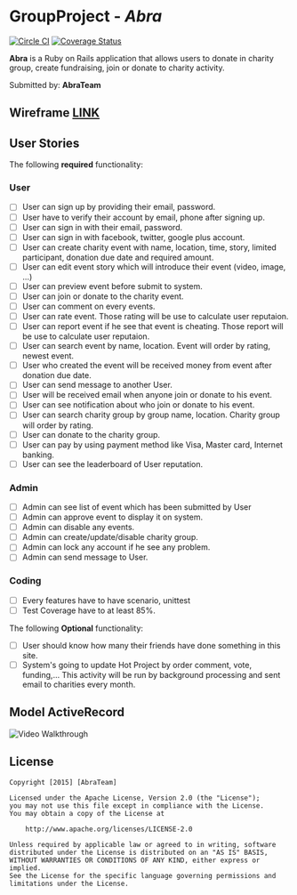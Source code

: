 # GroupProject - *Abra*

[![Circle CI](https://circleci.com/gh/AbraPokemon/KickStater/tree/master.svg?style=svg)](https://circleci.com/gh/AbraPokemon/KickStater/tree/master)
[![Coverage Status](https://coveralls.io/repos/AbraPokemon/KickStater/badge.png?branch=master&service=github)](https://coveralls.io/github/AbraPokemon/KickStater?branch=master)

**Abra** is a Ruby on Rails application that allows users to donate in charity group, create fundraising, join or donate to charity activity.

Submitted by: **AbraTeam**

## Wireframe [LINK](https://trello-attachments.s3.amazonaws.com/569074bbfe516b176a797295/5692417a37d1908b69967f8e/94f908cf5ddd556bc8b6013ccdc18e51/abra.pdf)

## User Stories

The following **required** functionality:

### User

* [ ] User can sign up by providing their email, password.
* [ ] User have to verify their account by email, phone after signing up.
* [ ] User can sign in with their email, password.
* [ ] User can sign in with facebook, twitter, google plus account.
* [ ] User can create charity event with name, location, time, story, limited participant, donation due date and required amount.
* [ ] User can edit event story which will introduce their event (video, image, ...)
* [ ] User can preview event before submit to system.
* [ ] User can join or donate to the charity event.
* [ ] User can comment on every events.
* [ ] User can rate event. Those rating will be use to calculate user reputaion.
* [ ] User can report event if he see that event is cheating. Those report will be use to calculate user reputaion.
* [ ] User can search event by name, location. Event will order by rating, newest event.
* [ ] User who created the event will be received money from event after donation due date.
* [ ] User can send message to another User.
* [ ] User will be received email when anyone join or donate to his event.
* [ ] User can see notification about who join or donate to his event.
* [ ] User can search charity group by group name, location. Charity group will order by rating.
* [ ] User can donate to the charity group.
* [ ] User can pay by using payment method like Visa, Master card, Internet banking.
* [ ] User can see the leaderboard of User reputation.

### Admin
* [ ] Admin can see list of event which has been submitted by User
* [ ] Admin can approve event to display it on system.
* [ ] Admin can disable any events.
* [ ] Admin can create/update/disable charity group.
* [ ] Admin can lock any account if he see any problem.
* [ ] Admin can send message to User.

### Coding
* [ ] Every features have to have scenario, unittest
* [ ] Test Coverage have to at least 85%.

The following **Optional** functionality:
* [ ] User should know how many their friends have done something in this site.
* [ ] System's going to update Hot Project by order comment, vote, funding,... This activity will be run by background processing and sent email to charities every month.

## Model ActiveRecord
![Video Walkthrough](http://i.imgur.com/aqvSETj.gif)

## License

    Copyright [2015] [AbraTeam]

    Licensed under the Apache License, Version 2.0 (the "License");
    you may not use this file except in compliance with the License.
    You may obtain a copy of the License at

        http://www.apache.org/licenses/LICENSE-2.0

    Unless required by applicable law or agreed to in writing, software
    distributed under the License is distributed on an "AS IS" BASIS,
    WITHOUT WARRANTIES OR CONDITIONS OF ANY KIND, either express or implied.
    See the License for the specific language governing permissions and
    limitations under the License.
